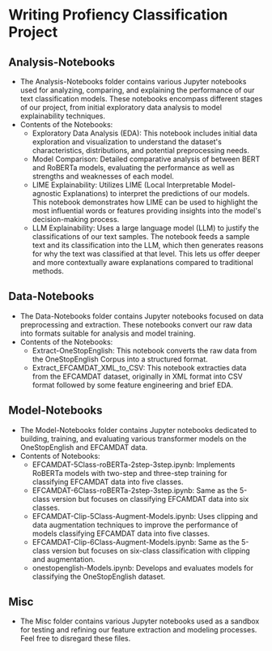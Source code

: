 # Writing Profiency Classification Project

## Analysis-Notebooks 
  - The Analysis-Notebooks folder contains various Jupyter notebooks used for analyzing, comparing, and explaining the performance of our text classification models. These notebooks encompass different stages of our project, from   initial exploratory data analysis to model explainability techniques.
  - Contents of the Notebooks:
    * Exploratory Data Analysis (EDA): This notebook includes initial data exploration and visualization to understand the dataset's characteristics, distributions, and potential preprocessing needs.
    * Model Comparison: Detailed comparative analysis of between BERT and RoBERTa models, evaluating the performance as well as strengths and weaknesses of each model.
    * LIME Explainability: Utilizes LIME (Local Interpretable Model-agnostic Explanations) to interpret the predictions of our models. This notebook demonstrates how LIME can be used to highlight the most influential words or features providing insights into the model's decision-making process.
    * LLM Explainability: Uses a large language model (LLM) to justify the classifications of our text samples. The notebook feeds a sample text and its classification into the LLM, which then generates reasons for why the text was classified at that level. This lets us offer deeper and more contextually aware explanations compared to traditional methods.

## Data-Notebooks
  - The Data-Notebooks folder contains Jupyter notebooks focused on data preprocessing and extraction. These notebooks convert our raw data into formats suitable for analysis and model training.
  - Contents of the Notebooks:
      * Extract-OneStopEnglish: This notebook converts the raw data from the OneStopEnglish Corpus into a structured format.  
      * Extract_EFCAMDAT_XML_to_CSV: This notebook extracties data from the EFCAMDAT dataset, originally in XML format into CSV format followed by some feature engineering and brief EDA.
   
## Model-Notebooks
  - The Model-Notebooks folder contains Jupyter notebooks dedicated to building, training, and evaluating various transformer models on the OneStopEnglish and EFCAMDAT data. 
  - Contents of Notebooks:
    * EFCAMDAT-5Class-roBERTa-2step-3step.ipynb: Implements RoBERTa models with two-step and three-step training for classifying EFCAMDAT data into five classes.
    * EFCAMDAT-6Class-roBERTa-2step-3step.ipynb: Same as the 5-class version but focuses on classifying EFCAMDAT data into six classes.
    * EFCAMDAT-Clip-5Class-Augment-Models.ipynb: Uses clipping and data augmentation techniques to improve the performance of models classifying EFCAMDAT data into five classes.
    * EFCAMDAT-Clip-6Class-Augment-Models.ipynb: Same as the 5-class version but focuses on six-class classification with clipping and augmentation.
    * onestopenglish-Models.ipynb: Develops and evaluates models for classifying the OneStopEnglish dataset.

## Misc
  - The Misc folder contains various Jupyter notebooks used as a sandbox for testing and refining our feature extraction and modeling processes. Feel free to disregard these files.





